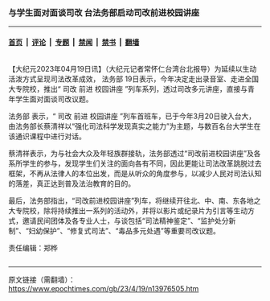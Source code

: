 ### 与学生面对面谈司改 台法务部启动司改前进校园讲座

---

#### [首页](../../../..?n13976505) &nbsp;|&nbsp; [评论](../../../../../epoch-comment?n13976505) &nbsp;|&nbsp; [专题](../../../../../epoch-special?n13976505) &nbsp;|&nbsp; [禁闻](../../../../../epoch-news?n13976505) &nbsp;|&nbsp; [禁书](../../../../../books?n13976505) &nbsp;|&nbsp; [翻墙](https://github.com/gfw-breaker/nogfw/blob/master/README.md?n13976505)


<div class="column" id="artbody" itemprop="articleBody">
 <!-- article content begin -->
 <p>
  【大纪元2023年04月19日讯】（大纪元记者常怀仁台湾台北报导）为延续以生动活泼方式呈现司法改革成效，
  <ok href="https://www.epochtimes.com/gb/tag/%E6%B3%95%E5%8A%A1%E9%83%A8.html">
   法务部
  </ok>
  19日表示，今年决定走出录音室、走进全国大专院校，推出“
  <ok href="https://www.epochtimes.com/gb/tag/%E5%8F%B8%E6%94%B9.html">
   司改
  </ok>
  前进
  <ok href="https://www.epochtimes.com/gb/tag/%E6%A0%A1%E5%9B%AD%E8%AE%B2%E5%BA%A7.html">
   校园讲座
  </ok>
  ”列车系列，透过司改多元讲座，直接与青年学生面对面谈司改议题。
 </p>
 <p>
  <ok href="https://www.epochtimes.com/gb/tag/%E6%B3%95%E5%8A%A1%E9%83%A8.html">
   法务部
  </ok>
  表示，“
  <ok href="https://www.epochtimes.com/gb/tag/%E5%8F%B8%E6%94%B9.html">
   司改
  </ok>
  前进
  <ok href="https://www.epochtimes.com/gb/tag/%E6%A0%A1%E5%9B%AD%E8%AE%B2%E5%BA%A7.html">
   校园讲座
  </ok>
  ”列车首班车，已于今年3月20日驶入台大，由法务部长蔡清祥以“强化司法科学发现真实之能力”为主题，与数百名台大学生在该通识课程中进行对话。
 </p>
 <p>
  蔡清祥表示，为与社会大众及年轻族群接轨，法务部透过“司改前进校园讲座”及各系所学生的参与，发现学生们关注的面向各有不同，因此更能让司法改革跳脱过去框架，不再从法律人的本位出发，而是从听众的角度参与，以减少人民对司法认知的落差，真正达到普及法治教育的目的。
 </p>
 <p>
  最后，法务部指出，“司改前进校园讲座”列车，将继续开往北、中、南、东各地之大专院校，除将持续推出一系列的活动外，并将以影片或纪录片为引言等生动方式，邀请民间团体及各专业人士，与谈包括“司法精神鉴定”、“监护处分新制”、“妇幼保护”、“修复式司法”、“毒品多元处遇”等重要司改议题。
 </p>
 <p>
  责任编辑：郑桦
 </p>
 <!-- article content end -->
</div>


<img src='http://gfw-breaker.win/epoch-news/pages/ncid1349361/n13976505.md' width='0px' height='0px'/>

---

原文链接（需翻墙）：https://www.epochtimes.com/gb/23/4/19/n13976505.htm